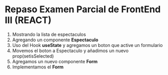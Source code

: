 # Repaso Examen Parcial de FrontEnd III (REACT)


1. Mostrando la lista de espectaculos
2. Agregando un componente **Espectaculo**
3. Uso del Hook **useState** y agregamos un boton que active un formulario
4. Movemos el boton a Espectaculo y añadimos un nuevo prop(setisSelected)
5. Agregamos un nuevo componente **Form**
6. Implementamos el **Form**



